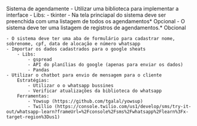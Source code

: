 Sistema de agendamente
	- Utilizar uma biblioteca para implementar a interface
		- Libs:
			- tkinter
	- Na tela princiapal do sistema deve ser preenchida com uma listagem de todos os agendamentos* Opcional
	- O sistema deve ter uma listagem de registros de agendamentos.* Obcional

	- O sistema deve ter uma aba de formulário para cadastrar nome, sobrenome, cpf, data de alocação e número whatsapp
	- Importar os dados cadastrados para o google sheats
		- Libs:
			- gspread
			- API do planílias do google (apenas para enviar os dados)
			- Pandas
	- Utilizar o chatbot para envio de mensagem para o cliente
		Estratégias:
			- Utilizar o o whatsapp bussines
			- Verificar atualizações da biblioteca do whatsapp
		Ferramentas:
			- Yowsup (https://github.com/tgalal/yowsup)
			- Twillio (https://console.twilio.com/us1/develop/sms/try-it-out/whatsapp-learn?frameUrl=%2Fconsole%2Fsms%2Fwhatsapp%2Flearn%3Fx-target-region%3Dus1)